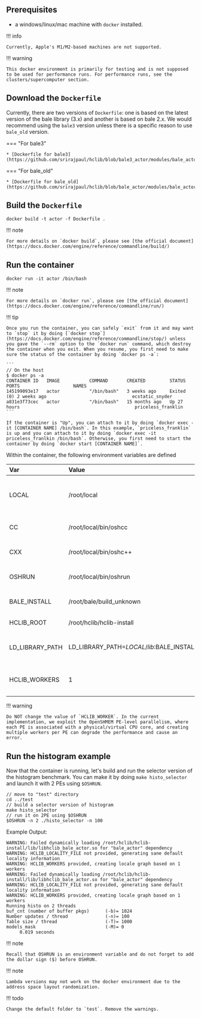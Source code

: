 ## Prerequisites

* a windows/linux/mac machine with `docker` installed.

!!! info

    Currently, Apple's M1/M2-based machines are not supported.
    
!!! warning

    This docker environment is primarily for testing and is not supposed to be used for performance runs. For performance runs, see the clusters/supercomputer section.
       
## Download the `Dockerfile`

Currently, there are two versions of `Dockerfile`: one is based on the latest version of the bale library (3.x) and another is based on bale 2.x. We would recommend using the `bale3` version unless there is a specific reason to use `bale_old` version.

=== "For bale3"

    * [Dockerfile for bale3](https://github.com/srirajpaul/hclib/blob/bale3_actor/modules/bale_actor/docker/Dockerfile)

=== "For bale_old"

    * [Dockerfile for bale_old](https://github.com/srirajpaul/hclib/blob/bale_actor/modules/bale_actor/docker/Dockerfile)



## Build the `Dockerfile`


```
docker build -t actor -f Dockerfile .
```

!!! note 
    
    For more details on `docker build`, please see [the official document](https://docs.docker.com/engine/reference/commandline/build/)


## Run the container

```
docker run -it actor /bin/bash
```

!!! note 
    
    For more details on `docker run`, please see [the official document](https://docs.docker.com/engine/reference/commandline/run/)


!!! tip

    Once you run the container, you can safely `exit` from it and may want to `stop` it by doing [`docker stop`](https://docs.docker.com/engine/reference/commandline/stop/) unless you gave the `--rm` option to the `docker run` command, which destroy the container when you exit. When you resume, you first need to make sure the status of the container by doing `docker ps -a`: 
    
    ```
    // On the host
    $ docker ps -a
    CONTAINER ID   IMAGE           COMMAND       CREATED         STATUS                       PORTS                    NAMES
    145199093e17   actor           "/bin/bash"   3 weeks ago     Exited (0) 2 weeks ago                                ecstatic_snyder
    a831e3f73cec   actor           "/bin/bash"   15 months ago   Up 27 hours                                           priceless_franklin
    ```
    
    If the container is "Up", you can attach to it by doing `docker exec -it [CONTAINER NAME] /bin/bash`. In this example, `priceless_franklin` is up and you can attach to it by doing `docker exec -it priceless_franlkin /bin/bash`. Otherwise, you first need to start the container by doing `docker start [CONTAINER NAME]`. 
    
Within the container, the following environment variables are defined 

| Var             | Value    | Description |
| :--             | :------- | :---------- |
| LOCAL           | /root/local | The location of the OpenSHMEM toolchain is installed | 
| CC              | /root/local/bin/oshcc | The OpenSHMEM C compiler |
| CXX             | /root/local/bin/oshc++ | The OpenSHMEM C++ compiler |
| OSHRUN          | /root/local/bin/oshrun | The OpenSHMEM launcher |
| BALE_INSTALL    | /root/bale/build_unknown | The location of the Bale library |
| HCLIB_ROOT      | /root/hclib/hclib-install | The location of the HClib |
| LD_LIBRARY_PATH | LD_LIBRARY_PATH=$LOCAL/lib:$BALE_INSTALL/lib:$HCLIB_ROOT/lib:$HCLIB_ROOT/../modules/bale_actor/lib | The locations of static/dynamic libraries |
| HCLIB_WORKERS   | 1 | The number of HClib workers per each PE | 


!!! warning
  
    Do NOT change the value of `HCLIB_WORKER`. In the current implementation, we exploit the OpenSHMEM PE-level parallelism, where each PE is associated with a physical/virtual CPU core, and creating multiple workers per PE can degrade the performance and cause an error.
    

## Run the histogram example

Now that the container is running, let's build and run the selector version of the histogram benchmark. You can make it by doing `make histo_selector` and  launch it with 2 PEs using `$OSHRUN`. 

```
// move to "test" directory
cd ../test
// build a selector version of histogram
make histo_selector
// run it on 2PE using $OSHRUN
$OSHRUN -n 2 ./histo_selector -n 100
```

Example Output:
```
WARNING: Failed dynamically loading /root/hclib/hclib-install/lib/libhclib_bale_actor.so for "bale_actor" dependency
WARNING: HCLIB_LOCALITY_FILE not provided, generating sane default locality information
WARNING: HCLIB_WORKERS provided, creating locale graph based on 1 workers
WARNING: Failed dynamically loading /root/hclib/hclib-install/lib/libhclib_bale_actor.so for "bale_actor" dependency
WARNING: HCLIB_LOCALITY_FILE not provided, generating sane default locality information
WARNING: HCLIB_WORKERS provided, creating locale graph based on 1 workers
Running histo on 2 threads
buf_cnt (number of buffer pkgs)      (-b)= 1024
Number updates / thread              (-n)= 100
Table size / thread                  (-T)= 1000
models_mask                          (-M)= 0
     0.019 seconds
```

!!! note

    Recall that OSHRUN is an environment variable and do not forget to add the dollar sign ($) before OSHRUN.


!!! note

    Lambda versions may not work on the docker environment due to the address space layout randomization.
   

!!! todo

    Change the default folder to `test`. Remove the warnings.


